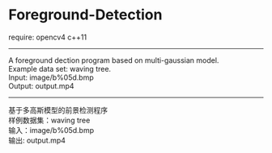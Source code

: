 # Foreground-Detection  
require: opencv4 c++11  

****

A foreground dection program based on multi-gaussian model.  
Example data set: waving tree.  
Input: image/b%05d.bmp  
Output: output.mp4  

****

基于多高斯模型的前景检测程序  
样例数据集：waving tree  
输入：image/b%05d.bmp  
输出: output.mp4  
